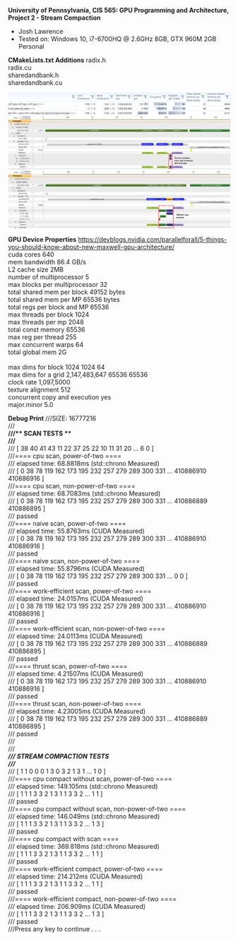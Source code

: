 **University of Pennsylvania, CIS 565: GPU Programming and Architecture,
Project 2 - Stream Compaction**

* Josh Lawrence
* Tested on: Windows 10, i7-6700HQ @ 2.6GHz 8GB, GTX 960M 2GB  Personal

**CMakeLists.txt Additions**
radix.h<br />
radix.cu<br />
sharedandbank.h<br />
sharedandbank.cu<br />

![](img/ThrustCudaLaunches.png)
![](img/ThrustTimeline.png)
![](img/EfficientTimeline.png)


**GPU Device Properties**
https://devblogs.nvidia.com/parallelforall/5-things-you-should-know-about-new-maxwell-gpu-architecture/<br />
cuda cores 640<br />
mem bandwidth 86.4 GB/s<br />
L2 cache size 2MB<br />
number of multiprocessor 5<br />
max blocks per multiprocessor 32<br />
total shared mem per block 49152 bytes<br />
total shared mem per MP 65536 bytes<br />
total regs per block and MP 65536<br />
max threads per block 1024<br />
max threads per mp 2048<br />
total const memory 65536<br />
max reg per thread 255<br />
max concurrent warps 64<br />
total global mem 2G<br />
<br />
max dims for block 1024 1024 64<br />
max dims for a grid 2,147,483,647 65536 65536<br />
clock rate 1,097,5000<br />
texture alignment 512<br />
concurrent copy and execution yes<br />
major.minor 5.0<br />


**Debug Print**
///SIZE: 16777216<br />
///****************<br />
///** SCAN TESTS **<br />
///****************<br />
///    [  38  40  41  43  11  22  37  25  22  10  11  31  20 ...   6   0 ]<br />
///==== cpu scan, power-of-two ====<br />
///   elapsed time: 68.8818ms    (std::chrono Measured)<br />
///    [   0  38  78 119 162 173 195 232 257 279 289 300 331 ... 410886910 410886916 ]<br />
///==== cpu scan, non-power-of-two ====<br />
///   elapsed time: 68.7083ms    (std::chrono Measured)<br />
///    [   0  38  78 119 162 173 195 232 257 279 289 300 331 ... 410886889 410886895 ]<br />
///    passed<br />
///==== naive scan, power-of-two ====<br />
///   elapsed time: 55.8763ms    (CUDA Measured)<br />
///    [   0  38  78 119 162 173 195 232 257 279 289 300 331 ... 410886910 410886916 ]<br />
///    passed<br />
///==== naive scan, non-power-of-two ====<br />
///   elapsed time: 55.8796ms    (CUDA Measured)<br />
///    [   0  38  78 119 162 173 195 232 257 279 289 300 331 ...   0   0 ]<br />
///    passed<br />
///==== work-efficient scan, power-of-two ====<br />
///   elapsed time: 24.0157ms    (CUDA Measured)<br />
///    [   0  38  78 119 162 173 195 232 257 279 289 300 331 ... 410886910 410886916 ]<br />
///    passed<br />
///==== work-efficient scan, non-power-of-two ====<br />
///   elapsed time: 24.0113ms    (CUDA Measured)<br />
///    [   0  38  78 119 162 173 195 232 257 279 289 300 331 ... 410886889 410886895 ]<br />
///    passed<br />
///==== thrust scan, power-of-two ====<br />
///   elapsed time: 4.21507ms    (CUDA Measured)<br />
///    [   0  38  78 119 162 173 195 232 257 279 289 300 331 ... 410886910 410886916 ]<br />
///    passed<br />
///==== thrust scan, non-power-of-two ====<br />
///   elapsed time: 4.23005ms    (CUDA Measured)<br />
///    [   0  38  78 119 162 173 195 232 257 279 289 300 331 ... 410886889 410886895 ]<br />
///    passed<br />
///<br />
///*****************************<br />
///** STREAM COMPACTION TESTS **<br />
///*****************************<br />
///    [   1   1   0   0   0   1   3   0   3   2   1   3   1 ...   1   0 ]<br />
///==== cpu compact without scan, power-of-two ====<br />
///   elapsed time: 149.105ms    (std::chrono Measured)<br />
///    [   1   1   1   3   3   2   1   3   1   1   3   3   2 ...   1   1 ]<br />
///    passed<br />
///==== cpu compact without scan, non-power-of-two ====<br />
///   elapsed time: 146.049ms    (std::chrono Measured)<br />
///    [   1   1   1   3   3   2   1   3   1   1   3   3   2 ...   1   3 ]<br />
///    passed<br />
///==== cpu compact with scan ====<br />
///   elapsed time: 369.818ms    (std::chrono Measured)<br />
///    [   1   1   1   3   3   2   1   3   1   1   3   3   2 ...   1   1 ]<br />
///    passed<br />
///==== work-efficient compact, power-of-two ====<br />
///   elapsed time: 214.212ms    (CUDA Measured)<br />
///    [   1   1   1   3   3   2   1   3   1   1   3   3   2 ...   1   1 ]<br />
///    passed<br />
///==== work-efficient compact, non-power-of-two ====<br />
///   elapsed time: 206.909ms    (CUDA Measured)<br />
///    [   1   1   1   3   3   2   1   3   1   1   3   3   2 ...   1   3 ]<br />
///    passed<br />
///Press any key to continue . . .<br />
